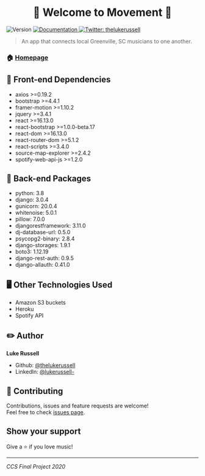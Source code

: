 <h1 align="center">🎼 Welcome to Movement 🎸</h1>
<p>
  <img alt="Version" src="https://img.shields.io/badge/version-0.1.0-blue.svg?cacheSeconds=2592000" />
  <a href="https://github.com/TheLukeRussell/movement#readme" target="_blank">
    <img alt="Documentation" src="https://img.shields.io/badge/documentation-yes-brightgreen.svg" />
  </a>
  <a href="https://twitter.com/thelukerussell" target="_blank">
    <img alt="Twitter: thelukerussell" src="https://img.shields.io/twitter/follow/thelukerussell.svg?style=social" />
  </a>
</p>

> An app that connects local Greenville, SC musicians to one another.

### 🏠 [Homepage](https://final-project-thelukerussell.herokuapp.com/)

## 💾 Front-end Dependencies

* axios >=0.19.2
* bootstrap >=4.4.1
* framer-motion >=1.10.2
* jquery >=3.4.1
* react >=16.13.0
* react-bootstrap >=1.0.0-beta.17
* react-dom >=16.13.0
* react-router-dom >=5.1.2
* react-scripts >=3.4.0
* source-map-explorer >=2.4.2
* spotify-web-api-js >=1.2.0

## 💾 Back-end Packages

* python: 3.8
* django: 3.0.4
* gunicorn: 20.0.4
* whitenoise: 5.0.1
* pillow: 7.0.0
* djangorestframework: 3.11.0
* dj-database-url: 0.5.0
* psycopg2-binary: 2.8.4
* django-storages: 1.9.1
* boto3: 1.12.19
* django-rest-auth: 0.9.5
* django-allauth: 0.41.0

## 🖥 Other Technologies Used

* Amazon S3 buckets
* Heroku
* Spotify API

## ✏️ Author

 **Luke Russell**

* Github: [@thelukerussell](https://github.com/thelukerussell)
* LinkedIn: [@lukerussell-](https://linkedin.com/in/lukerussell-)

## 🤝 Contributing

Contributions, issues and feature requests are welcome!<br />Feel free to check [issues page](https://github.com/TheLukeRussell/movement/issues). 

## Show your support

Give a ⭐️ if you love music!

***
_CCS Final Project 2020_
